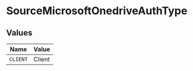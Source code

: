 # SourceMicrosoftOnedriveAuthType


## Values

| Name     | Value    |
| -------- | -------- |
| `CLIENT` | Client   |